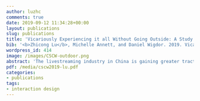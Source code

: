 ```yaml
---
author: luzhc
comments: true
date: 2019-09-12 11:34:28+00:00
layout: publications
slug: publications
title: 'Vicariously Experiencing it all Without Going Outside: A Study of Outdoor Live Streaming in China'
bib: '<b>Zhicong Lu</b>, Michelle Annett, and Daniel Wigdor. 2019. Vicariously Experiencing it all without Going Outside: A Study of Outdoor Livestreaming in China. In Proceedings of the ACM on Human-Computer Interaction, Vol. 3, CSCW, Article 25 (November 2019). Presented at CSCW 2019'
wordpress_id: 414
image: /images/CSCW-outdoor.png
abstract: 'The livestreaming industry in China is gaining greater traction than its European and North American counterparts and has a profound impact on the stakeholders’ online and offline lives. An emerging genre of livestreaming that has become increasingly popular in China is outdoor livestreaming. With outdoor livestreams, streamers broadcast outdoor activities, travel, or socialize with passersby in outdoor settings, often for 6 or more hours, and viewers watch such streams for hours each day. However, given that professionally produced content about travel and outdoor activities are not very popular, it is currently unknown what makes this category of livestreams so engaging and how these techniques can be applied to other content or genres. Thus, we conducted a mixed methods study consisting of a survey (N=287) and interviews (N = 20) to understand how viewers watch and engage with outdoor livestreams in China. The data revealed that outdoor livestreams encompass many categories of content, environments and passersby behaviors create challenges and uncertainty for viewers and streamers, and viewers watch livestreams for surprising lengths of time (e.g., sometimes more than 5 continuous hours). We also gained insights into how live commenting and virtual gifting encourage engagement. Lastly, we detail how the behaviors of dedicated fans and casual viewers differ and provide implications for the design of livestreaming services that support outdoor activities. '
pdf: /media/cscw2019-lu.pdf
categories:
- publications
tags:
- interaction design
---
```

